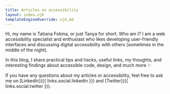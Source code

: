 ```yaml
---
title: Articles on accessibility
layout: index.njk
templateEngineOverride: njk,md
---
```


Hi, my name is Tatiana Fokina, or just Tanya for short. Who am I? I am a web accessibility specialist and enthusiast who likes developing user-friendly interfaces and discussing digital accessibility with others (sometimes in the middle of the night).

In this blog, I share practical tips and hacks, useful links, my thoughts, and interesting findings about accessible code, design, and much more ✨

If you have any questions about my articles or accessibility, feel free to ask me on [LinkedIn]({{ links.social.linkedin }}) and [Twitter]({{ links.social.twitter }}).
